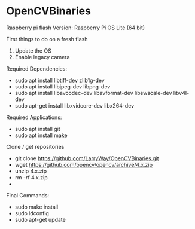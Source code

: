 # OpenCVBinaries

Raspberry pi flash
Version: Raspberry Pi OS Lite (64 bit)


First things to do on a fresh flash
1. Update the OS
2. Enable legacy camera

Required Dependencies:
- sudo apt install libtiff-dev zlib1g-dev
- sudo apt install libjpeg-dev libpng-dev
- sudo apt install libavcodec-dev libavformat-dev libswscale-dev libv4l-dev
- sudo apt-get install libxvidcore-dev libx264-dev

Required Applications:
- sudo apt install git
- sudo apt install make

Clone / get repositories
- git clone https://github.com/LarryWay/OpenCVBinaries.git
- wget https://github.com/opencv/opencv/archive/4.x.zip
- unzip 4.x.zip
- rm -rf 4.x.zip
- 

Final Commands:
- sudo make install
- sudo ldconfig
- sudo apt-get update

